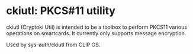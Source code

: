 # ckiutl: PKCS#11 utility

ckiutl (Cryptoki Util) is intended to be a toolbox to perform PKCS11 various
operations on smartcards. It currently only supports message encryption.

Used by sys-auth/ckiutl from CLIP OS.
